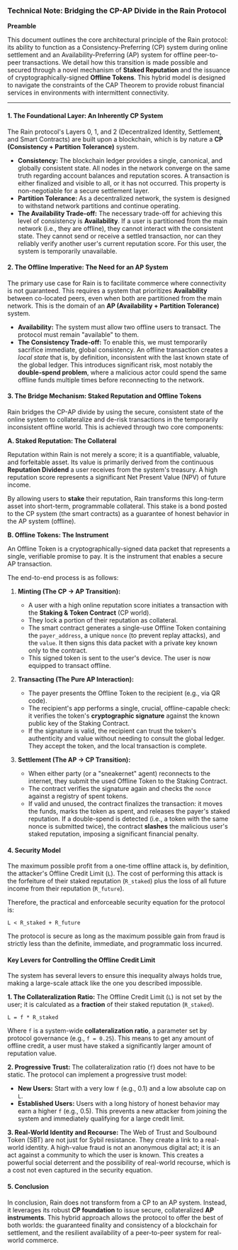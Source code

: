 ### **Technical Note: Bridging the CP-AP Divide in the Rain Protocol**

**Preamble**

This document outlines the core architectural principle of the Rain protocol: its ability to function as a Consistency-Preferring (CP) system during online settlement and an Availability-Preferring (AP) system for offline peer-to-peer transactions. We detail how this transition is made possible and secured through a novel mechanism of **Staked Reputation** and the issuance of cryptographically-signed **Offline Tokens**. This hybrid model is designed to navigate the constraints of the CAP Theorem to provide robust financial services in environments with intermittent connectivity.

---

#### **1. The Foundational Layer: An Inherently CP System**

The Rain protocol's Layers 0, 1, and 2 (Decentralized Identity, Settlement, and Smart Contracts) are built upon a blockchain, which is by nature a **CP (Consistency + Partition Tolerance)** system.

*   **Consistency:** The blockchain ledger provides a single, canonical, and globally consistent state. All nodes in the network converge on the same truth regarding account balances and reputation scores. A transaction is either finalized and visible to all, or it has not occurred. This property is non-negotiable for a secure settlement layer.
*   **Partition Tolerance:** As a decentralized network, the system is designed to withstand network partitions and continue operating.
*   **The Availability Trade-off:** The necessary trade-off for achieving this level of consistency is **Availability**. If a user is partitioned from the main network (i.e., they are offline), they cannot interact with the consistent state. They cannot send or receive a settled transaction, nor can they reliably verify another user's current reputation score. For this user, the system is temporarily unavailable.

#### **2. The Offline Imperative: The Need for an AP System**

The primary use case for Rain is to facilitate commerce where connectivity is not guaranteed. This requires a system that prioritizes **Availability** between co-located peers, even when both are partitioned from the main network. This is the domain of an **AP (Availability + Partition Tolerance)** system.

*   **Availability:** The system must allow two offline users to transact. The protocol must remain "available" to them.
*   **The Consistency Trade-off:** To enable this, we must temporarily sacrifice immediate, global consistency. An offline transaction creates a *local state* that is, by definition, inconsistent with the last known state of the global ledger. This introduces significant risk, most notably the **double-spend problem**, where a malicious actor could spend the same offline funds multiple times before reconnecting to the network.

#### **3. The Bridge Mechanism: Staked Reputation and Offline Tokens**

Rain bridges the CP-AP divide by using the secure, consistent state of the online system to collateralize and de-risk transactions in the temporarily inconsistent offline world. This is achieved through two core components:

**A. Staked Reputation: The Collateral**

Reputation within Rain is not merely a score; it is a quantifiable, valuable, and forfeitable asset. Its value is primarily derived from the continuous **Reputation Dividend** a user receives from the system's treasury. A high reputation score represents a significant Net Present Value (NPV) of future income.

By allowing users to **stake** their reputation, Rain transforms this long-term asset into short-term, programmable collateral. This stake is a bond posted to the CP system (the smart contracts) as a guarantee of honest behavior in the AP system (offline).

**B. Offline Tokens: The Instrument**

An Offline Token is a cryptographically-signed data packet that represents a single, verifiable promise to pay. It is the instrument that enables a secure AP transaction.

The end-to-end process is as follows:

1.  **Minting (The CP -> AP Transition):**
    *   A user with a high online reputation score initiates a transaction with the **Staking & Token Contract** (CP world).
    *   They lock a portion of their reputation as collateral.
    *   The smart contract generates a single-use Offline Token containing the `payer_address`, a unique `nonce` (to prevent replay attacks), and the `value`. It then signs this data packet with a private key known only to the contract.
    *   This signed token is sent to the user's device. The user is now equipped to transact offline.

2.  **Transacting (The Pure AP Interaction):**
    *   The payer presents the Offline Token to the recipient (e.g., via QR code).
    *   The recipient's app performs a single, crucial, offline-capable check: it verifies the token's **cryptographic signature** against the known public key of the Staking Contract.
    *   If the signature is valid, the recipient can trust the token's authenticity and value without needing to consult the global ledger. They accept the token, and the local transaction is complete.

3.  **Settlement (The AP -> CP Transition):**
    *   When either party (or a "sneakernet" agent) reconnects to the internet, they submit the used Offline Token to the Staking Contract.
    *   The contract verifies the signature again and checks the `nonce` against a registry of spent tokens.
    *   If valid and unused, the contract finalizes the transaction: it moves the funds, marks the token as spent, and releases the payer's staked reputation. If a double-spend is detected (i.e., a token with the same nonce is submitted twice), the contract **slashes** the malicious user's staked reputation, imposing a significant financial penalty.

#### **4. Security Model**

The maximum possible profit from a one-time offline attack is, by definition, the attacker's Offline Credit Limit (`L`). The cost of performing this attack is the forfeiture of their staked reputation (`R_staked`) plus the loss of all future income from their reputation (`R_future`).

Therefore, the practical and enforceable security equation for the protocol is:

`L < R_staked + R_future`

The protocol is secure as long as the maximum possible gain from fraud is strictly less than the definite, immediate, and programmatic loss incurred.

#### **Key Levers for Controlling the Offline Credit Limit**

The system has several levers to ensure this inequality always holds true, making a large-scale attack like the one you described impossible.

**1. The Collateralization Ratio:**
The Offline Credit Limit (`L`) is not set by the user; it is calculated as a **fraction** of their staked reputation (`R_staked`).

`L = f * R_staked`

Where `f` is a system-wide **collateralization ratio**, a parameter set by protocol governance (e.g., `f = 0.25`). This means to get any amount of offline credit, a user must have staked a significantly larger amount of reputation value.

**2. Progressive Trust:**
The collateralization ratio (`f`) does not have to be static. The protocol can implement a progressive trust model:
*   **New Users:** Start with a very low `f` (e.g., 0.1) and a low absolute cap on `L`.
*   **Established Users:** Users with a long history of honest behavior may earn a higher `f` (e.g., 0.5).
This prevents a new attacker from joining the system and immediately qualifying for a large credit limit.

**3. Real-World Identity and Recourse:**
The Web of Trust and Soulbound Token (SBT) are not just for Sybil resistance. They create a link to a real-world identity. A high-value fraud is not an anonymous digital act; it is an act against a community to which the user is known. This creates a powerful social deterrent and the possibility of real-world recourse, which is a cost not even captured in the security equation.

#### **5. Conclusion**

In conclusion, Rain does not transform from a CP to an AP system. Instead, it leverages its robust **CP foundation** to issue secure, collateralized **AP instruments**. This hybrid approach allows the protocol to offer the best of both worlds: the guaranteed finality and consistency of a blockchain for settlement, and the resilient availability of a peer-to-peer system for real-world commerce.